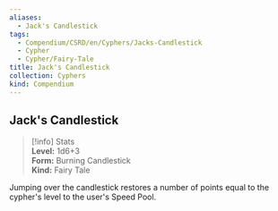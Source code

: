 ```yaml
---
aliases:
  - Jack's Candlestick
tags:
  - Compendium/CSRD/en/Cyphers/Jacks-Candlestick
  - Cypher
  - Cypher/Fairy-Tale
title: Jack's Candlestick
collection: Cyphers
kind: Compendium
---
```

## Jack's Candlestick  
>[!info] Stats  
> **Level:** 1d6+3  
> **Form:** Burning Candlestick  
> **Kind:** Fairy Tale
  
Jumping over the candlestick restores a number of points equal to the cypher's level to the user's Speed Pool.